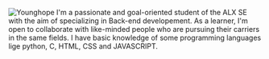 ![Younghope](https://shapes-tab.netlify.app/?cid=4517466753432416068&tag=stadm&file=2560x1440%20Computer%20Engineering%20Wallpaper%22%3E&ag=1)
I'm a passionate and goal-oriented student of the ALX SE with the aim of specializing in Back-end developement. As a learner, I'm open to collaborate with like-minded people who are pursuing their carriers in the same fields.
I have basic knowledge of some programming languages lige python, C, HTML, CSS and JAVASCRIPT.
